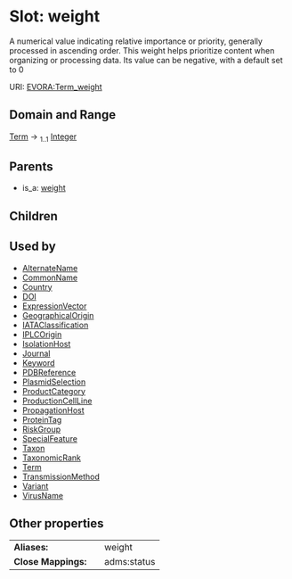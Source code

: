 
# Slot: weight

A numerical value indicating relative importance or priority, generally processed in ascending order. This weight helps prioritize content when organizing or processing data. Its value can be negative, with a default set to 0

URI: [EVORA:Term_weight](https://evora-project.eu/Term_weight)


## Domain and Range

[Term](Term.md) &#8594;  <sub>1..1</sub> [Integer](types/Integer.md)

## Parents

 *  is_a: [weight](weight.md)

## Children


## Used by

 * [AlternateName](AlternateName.md)
 * [CommonName](CommonName.md)
 * [Country](Country.md)
 * [DOI](DOI.md)
 * [ExpressionVector](ExpressionVector.md)
 * [GeographicalOrigin](GeographicalOrigin.md)
 * [IATAClassification](IATAClassification.md)
 * [IPLCOrigin](IPLCOrigin.md)
 * [IsolationHost](IsolationHost.md)
 * [Journal](Journal.md)
 * [Keyword](Keyword.md)
 * [PDBReference](PDBReference.md)
 * [PlasmidSelection](PlasmidSelection.md)
 * [ProductCategory](ProductCategory.md)
 * [ProductionCellLine](ProductionCellLine.md)
 * [PropagationHost](PropagationHost.md)
 * [ProteinTag](ProteinTag.md)
 * [RiskGroup](RiskGroup.md)
 * [SpecialFeature](SpecialFeature.md)
 * [Taxon](Taxon.md)
 * [TaxonomicRank](TaxonomicRank.md)
 * [Term](Term.md)
 * [TransmissionMethod](TransmissionMethod.md)
 * [Variant](Variant.md)
 * [VirusName](VirusName.md)

## Other properties

|  |  |  |
| --- | --- | --- |
| **Aliases:** | | weight |
| **Close Mappings:** | | adms:status |